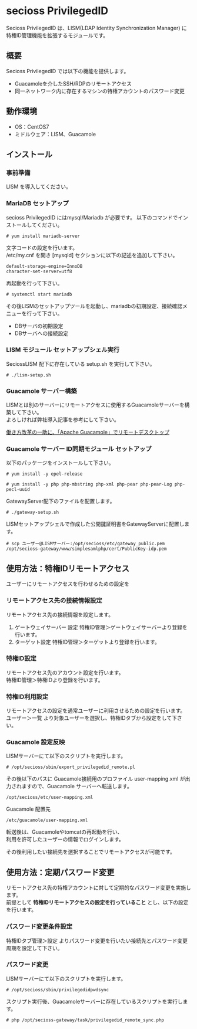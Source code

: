 # secioss PrivilegedID
Secioss PrivilegedID は、LISM(LDAP Identity Synchronization Manager) に特権ID管理機能を拡張するモジュールです。

## 概要
Secioss PrivilegedID では以下の機能を提供します。

* Guacamoleを介したSSH/RDPのリモートアクセス
* 同一ネットワーク内に存在するマシンの特権アカウントのパスワード変更


## 動作環境
* OS：CentOS7
* ミドルウェア：LISM、Guacamole

## インストール
### 事前準備
LISM を導入してください。

### MariaDB セットアップ
secioss PrivilegedID にはmysql/Mariadb が必要です。
以下のコマンドでインストールしてください。

`# yum install mariadb-server`

文字コードの設定を行います。  
/etc/my.cnf を開き [mysqld] セクションに以下の記述を追加して下さい。

    default-storage-engine=InnoDB
    character-set-server=utf8

再起動を行って下さい。

`# systemctl start mariadb`

その後LISMのセットアップツールを起動し、mariadbの初期設定、接続確認メニューを行って下さい。

* DBサーバの初期設定
* DBサーバへの接続設定

### LISM モジュール セットアップシェル実行

SeciossLISM 配下に存在している setup.sh を実行して下さい。

`# ./lism-setup.sh`

### Guacamole サーバー構築

LISMとは別のサーバーにリモートアクセスに使用するGuacamoleサーバーを構築して下さい。  
よろしければ弊社導入記事を参考にして下さい。

[働き方改革の一助に、「Apache Guacamole」でリモートデスクトップ](https://www.secioss.co.jp/%E5%83%8D%E3%81%8D%E6%96%B9%E6%94%B9%E9%9D%A9%E3%81%AE%E4%B8%80%E5%8A%A9%E3%81%AB%E3%80%81%E3%80%8Capache-guacamole%E3%80%8D%E3%81%A7%E3%83%AA%E3%83%A2%E3%83%BC%E3%83%88%E3%83%87%E3%82%B9%E3%82%AF/)

### Guacamole サーバー ID同期モジュール セットアップ

以下のパッケージをインストールして下さい。

`# yum install -y epel-release`

`# yum install -y php php-mbstring php-xml php-pear php-pear-Log php-pecl-uuid`

GatewayServer配下のファイルを配置します。

`# ./gateway-setup.sh`

LISMセットアップシェルで作成した公開鍵証明書をGatewayServerに配置します。

`# scp ユーザー@LISMサーバー:/opt/secioss/etc/gateway_public.pem /opt/secioss-gateway/www/simplesamlphp/cert/PublicKey-idp.pem`

## 使用方法：特権IDリモートアクセス

ユーザーにリモートアクセスを行わせるための設定を

### リモートアクセス先の接続情報設定

リモートアクセス先の接続情報を設定します。

1. ゲートウェイサーバー 設定
特権ID管理＞ゲートウェイサーバーより登録を行います。
1. ターゲット設定
特権ID管理＞ターゲットより登録を行います。
### 特権ID設定

リモートアクセス先のアカウント設定を行います。  
特権ID管理＞特権IDより登録を行います。
### 特権ID利用設定

リモートアクセスの設定を通常ユーザーに利用させるための設定を行います。  
ユーザー＞一覧 より対象ユーザーを選択し、特権IDタブから設定をして下さい。

### Guacamole 設定反映

LISMサーバーにて以下のスクリプトを実行します。

`# /opt/secioss/sbin/export_privilegedid_remote.pl`

その後以下のパスに Guacamole接続用のプロファイル user-mapping.xml が出力されますので、Guacamole サーバーへ転送します。

`/opt/secioss/etc/user-mapping.xml`

Guacamole 配置先

`/etc/guacamole/user-mapping.xml`

転送後は、Guacamoleやtomcatの再起動を行い、  
利用を許可したユーザーの情報でログインします。

その後利用したい接続先を選択することでリモートアクセスが可能です。

## 使用方法：定期パスワード変更

リモートアクセス先の特権アカウントに対して定期的なパスワード変更を実施します。  
前提として **特権IDリモートアクセスの設定を行っていること** とし、以下の設定を行います。

### パスワード変更条件設定

特権IDタブ管理＞設定 よりパスワード変更を行いたい接続先とパスワード変更周期を設定して下さい。

### パスワード変更

LISMサーバーにて以下のスクリプトを実行します。

`# /opt/secioss/sbin/privilegedidpwdsync`

スクリプト実行後、Guacamoleサーバーに存在しているスクリプトを実行します。

`# php /opt/secioss-gateway/task/privilegedid_remote_sync.php`
